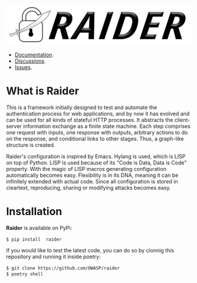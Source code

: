 ![Raider logo](./ext/logo.png)

- [Documentation](https://docs.raiderauth.com/en/latest/).
- [Discussions](https://github.com/OWASP/raider/discussions).
- [Issues](https://github.com/OWASP/raider/issues).

# What is Raider

This is a framework initially designed to test and automate the
authentication process for web applications, and by now it has evolved
and can be used for all kinds of stateful HTTP processes. It abstracts
the client-server information exchange as a finite state machine. Each
step comprises one request with inputs, one response with outputs,
arbitrary actions to do on the response, and conditional links to
other stages. Thus, a graph-like structure is created.

Raider's configuration is inspired by Emacs. Hylang is used, which is
LISP on top of Python. LISP is used because of its "Code is Data, Data
is Code" property. With the magic of LISP macros generating
configuration automatically becomes easy. Flexibility is in its DNA,
meaning it can be infinitely extended with actual code. Since all
configuration is stored in cleartext, reproducing, sharing or
modifying attacks becomes easy.

# Installation

**Raider** is available on PyPi:

```
$ pip install  raider
```

If you would like to test the latest code, you can do so by clonnig
this repository and running it inside poetry:

```
$ git clone https://github.com/OWASP/raider
$ poetry shell
```


